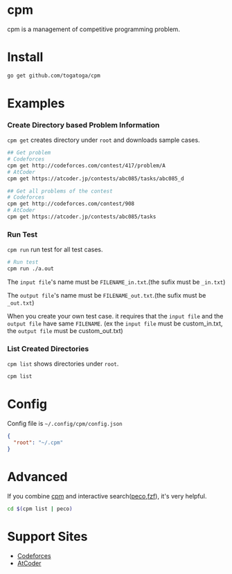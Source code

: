 # cpm

cpm is a management of competitive programming problem.

# Install

```bash
go get github.com/togatoga/cpm
```

# Examples

### Create Directory based Problem Information

`cpm get` creates directory under `root` and downloads sample cases.

```bash
## Get problem
# Codeforces
cpm get http://codeforces.com/contest/417/problem/A
# AtCoder
cpm get https://atcoder.jp/contests/abc085/tasks/abc085_d

## Get all problems of the contest
# Codeforces
cpm get http://codeforces.com/contest/908
# AtCoder
cpm get https://atcoder.jp/contests/abc085/tasks

```

### Run Test

`cpm run` run test for all test cases.

```bash
# Run test
cpm run ./a.out
```

The `input file`'s name must be `FILENAME_in.txt`.(the sufix must be `_in.txt`)

The `output file`'s name must be `FILENAME_out.txt`.(the sufix must be `_out.txt`)

When you create your own test case. it requires that the `input file` and the `output file` have same `FILENAME`. (ex the `input file` must be custom_in.txt, the `output file` must be custom_out.txt)

### List Created Directories

`cpm list` shows directories under `root`.

```bash
cpm list
```

# Config

Config file is `~/.config/cpm/config.json`

```json
{
  "root": "~/.cpm"
}
```

# Advanced

If you combine [cpm](https://github.com/togatoga/cpm) and interactive search([peco](https://github.com/peco/peco),[fzf](https://github.com/junegunn/fzf)), it's very helpful.

```bash
cd $(cpm list | peco)
```

# Support Sites

- [Codeforces](http://codeforces.com)
- [AtCoder](https://atcoder.jp)
